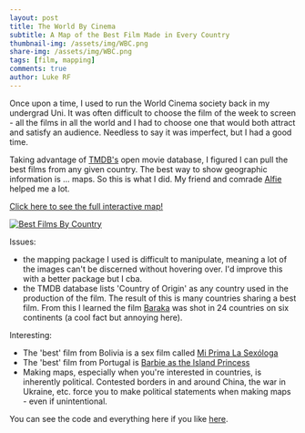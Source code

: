 ```yaml
---
layout: post
title: The World By Cinema
subtitle: A Map of the Best Film Made in Every Country
thumbnail-img: /assets/img/WBC.png
share-img: /assets/img/WBC.png
tags: [film, mapping]
comments: true
author: Luke RF
---
```


Once upon a time, I used to run the World Cinema society back in my undergrad Uni. It was often difficult to choose the film of the week to screen - all the films in all the world and I had to choose one that would both attract and satisfy an audience. Needless to say it was imperfect, but I had a good time.

Taking advantage of [TMDB's](https://www.themoviedb.org/?language=en-GB) open movie database, I figured I can pull the best films from any given country. The best way to show geographic information is ... maps. So this is what I did. My friend and comrade [Alfie](https://alifeee.co.uk/) helped me a lot.

[Click here to see the full interactive map!](https://ekulrf.github.io/BestFilmsByCountry/)

<a href="https://ekulrf.github.io/BestFilmsByCountry/">
  <img alt="Best Films By Country" src="https://lh3.googleusercontent.com/pw/ABLVV84l9H6jWqvI6ATzgxRi007AMCq--VN6-k_mW6gfuOrwrGZPvhLXbS1gatDALGtXjBH3X4DL6q2rwKmxfZrA0bzjEK6tFAHN7no9rJypy2OO2-iKfiB-D5UlCbCvRBWhFsXPcljiAF9R5BIljl-Diqm_qg=w1280-h578-s-no?authuser=0">
</a>

Issues: 
- the mapping package I used is difficult to manipulate, meaning a lot of the images can't be discerned without hovering over. I'd improve this with a better package but I cba.
- the TMDB database lists 'Country of Origin' as any country used in the production of the film. The result of this is many countries sharing a best film. From this I learned the film [Baraka](https://www.themoviedb.org/movie/14002-baraka) was shot in 24 countries on six continents (a cool fact but annoying here).

Interesting:
- The 'best' film from Bolivia is a sex film called [Mi Prima La Sexóloga](https://www.themoviedb.org/movie/525686-mi-prima-la-sexologa)
- The 'best' film from Portugal is [Barbie as the Island Princess](https://www.themoviedb.org/movie/13283-barbie-as-the-island-princess)
- Making maps, especially when you're interested in countries, is inherently political. Contested borders in and around China, the war in Ukraine, etc. force you to make political statements when making maps - even if unintentional.

You can see the code and everything here if you like [here](https://github.com/EkulRF/BestFilmsByCountry).